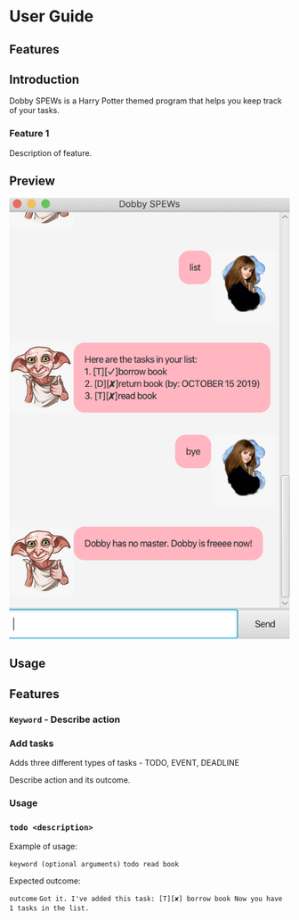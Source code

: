 # User Guide

## Features 
## Introduction
Dobby SPEWs is a Harry Potter themed program that helps you keep track of your tasks.

### Feature 1 
Description of feature.
## Preview
![UI Preview](/docs/Ui.png)

## Usage
## Features

### `Keyword` - Describe action
### Add tasks 
Adds three different types of tasks - TODO, EVENT, DEADLINE

Describe action and its outcome.
### Usage

### `todo <description>` 

Example of usage: 

`keyword (optional arguments)`
`todo read book`

Expected outcome:

`outcome`
`Got it. I've added this task:
  [T][✘] borrow book
Now you have 1 tasks in the list.`
